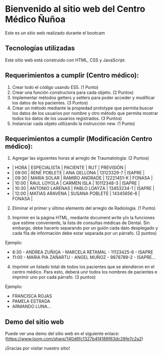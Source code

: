 # Bienvenido al sitio web del Centro Médico Ñuñoa

Este es un sitio web realizado durante el bootcam

## Tecnologías utilizadas
Este sitio web está construido con HTML, CSS y JavaScript.

## Requerimientos a cumplir (Centro médico):
1. Crear todo el código usando ES5. (1 Punto)
2. Crear una función constructora para cada objeto. (2 Puntos)
3. Implementar métodos getters y setters para poder acceder y modificar los datos de
los pacientes. (3 Puntos)
4. Crear un método mediante la propiedad prototype que permita buscar los datos de
los usuarios por nombre y otro método que permita mostrar todos los datos de los
usuarios registrados.
(3 Puntos)
5. Instanciar cada objeto utilizando la instrucción new. (1 Punto)

## Requerimientos a cumplir (Modificación Centro médico):
1. Agregar las siguientes horas al arreglo de Traumatología: (2 Puntos)

- | HORA | ESPECIALISTA | PACIENTE | RUT | PREVISIÓN |
- | 09:00 | RENÉ POBLETE | ANA GELLONA | 13123329-7 | ISAPRE |
- | 09:30 | MARIA SOLAR | RAMIRO ANDRADE | 12221451-K | FONASA |
- | 10:00 | RAUL LOYOLA | CARMEN ISLA | 10112348-3 | ISAPRE |
- | 10:30 | ANTONIO LARENAS | PABLO LOAYZA | 13453234-1 | ISAPRE |
- | 12:00 | MATIAS ARAVENA | SUSANA POBLETE | 14345656-6 | FONASA |

2. Eliminar el primer y último elemento del arreglo de Radiología. (1 Punto)

3. Imprimir en la página HTML, mediante document.write y/o la funciones que estime
conveniente, la lista de consultas médicas de Dental. Sin embargo, debe hacerlo
separando por un guión cada dato desplegado y cada fila de información debe estar
separada por un párrafo. (2 puntos)

Ejemplo:
- 8:30 - ANDREA ZUÑIGA - MARCELA RETAMAL - 11123425-6 - ISAPRE
- 11:00 - MARIA PIA ZAÑARTU - ANGEL MUÑOZ - 9878789-2 - ISAPRE...

4. Imprimir un listado total de todos los pacientes que se atendieron en el centro
médico. Para esto, deberá unir todos los nombres de pacientes e imprimir uno por
cada párrafo. (3 puntos)

Ejemplo:
- FRANCISCA ROJAS
- PAMELA ESTRADA
- ARMANDO LUNA…

## Demo del sitio web
Puede ver una demo del sitio web en el siguiente enlace: (https://www.loom.com/share/140d6fc1327b4f4186f63dc28fe7c2a2)

¡Gracias por visitar nuestro sitio!









